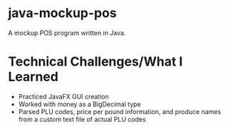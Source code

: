 # java-mockup-pos
A mockup POS program written in Java.

# Technical Challenges/What I Learned
* Practiced JavaFX GUI creation
* Worked with money as a BigDecimal type
* Parsed PLU codes, price per pound information, and produce names from a custom text file of actual PLU codes
